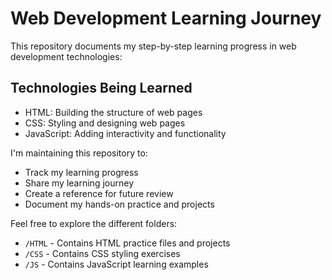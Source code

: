# Web Development Learning Journey

This repository documents my step-by-step learning progress in web development technologies:

## Technologies Being Learned
- HTML: Building the structure of web pages
- CSS: Styling and designing web pages
- JavaScript: Adding interactivity and functionality

I'm maintaining this repository to:
- Track my learning progress
- Share my learning journey
- Create a reference for future review
- Document my hands-on practice and projects

Feel free to explore the different folders:
- `/HTML` - Contains HTML practice files and projects
- `/CSS` - Contains CSS styling exercises
- `/JS` - Contains JavaScript learning examples
